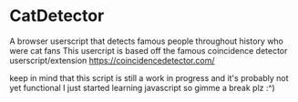 # CatDetector
A browser userscript that detects famous people throughout history who were cat fans
This usercript is based off the famous coincidence detector userscript/extension https://coincidencedetector.com/

keep in mind that this script is still a work in progress and it's probably not yet functional
I just started learning javascript so gimme a break plz :^)
